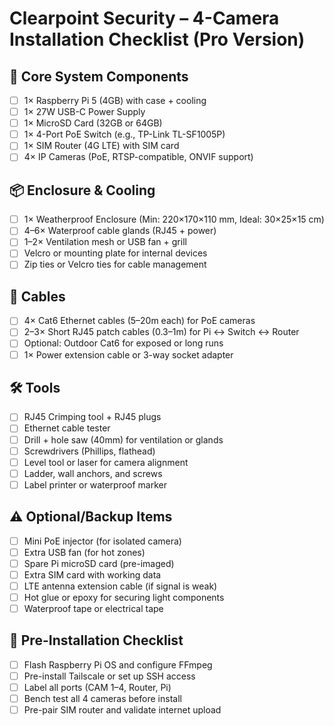 
# Clearpoint Security – 4-Camera Installation Checklist (Pro Version)

## 🧱 Core System Components
- [ ] 1× Raspberry Pi 5 (4GB) with case + cooling
- [ ] 1× 27W USB-C Power Supply
- [ ] 1× MicroSD Card (32GB or 64GB)
- [ ] 1× 4-Port PoE Switch (e.g., TP-Link TL-SF1005P)
- [ ] 1× SIM Router (4G LTE) with SIM card
- [ ] 4× IP Cameras (PoE, RTSP-compatible, ONVIF support)

## 📦 Enclosure & Cooling
- [ ] 1× Weatherproof Enclosure (Min: 220×170×110 mm, Ideal: 30×25×15 cm)
- [ ] 4–6× Waterproof cable glands (RJ45 + power)
- [ ] 1–2× Ventilation mesh or USB fan + grill
- [ ] Velcro or mounting plate for internal devices
- [ ] Zip ties or Velcro ties for cable management

## 🧵 Cables
- [ ] 4× Cat6 Ethernet cables (5–20m each) for PoE cameras
- [ ] 2–3× Short RJ45 patch cables (0.3–1m) for Pi ↔ Switch ↔ Router
- [ ] Optional: Outdoor Cat6 for exposed or long runs
- [ ] 1× Power extension cable or 3-way socket adapter

## 🛠 Tools
- [ ] RJ45 Crimping tool + RJ45 plugs
- [ ] Ethernet cable tester
- [ ] Drill + hole saw (40mm) for ventilation or glands
- [ ] Screwdrivers (Phillips, flathead)
- [ ] Level tool or laser for camera alignment
- [ ] Ladder, wall anchors, and screws
- [ ] Label printer or waterproof marker

## ⚠️ Optional/Backup Items
- [ ] Mini PoE injector (for isolated camera)
- [ ] Extra USB fan (for hot zones)
- [ ] Spare Pi microSD card (pre-imaged)
- [ ] Extra SIM card with working data
- [ ] LTE antenna extension cable (if signal is weak)
- [ ] Hot glue or epoxy for securing light components
- [ ] Waterproof tape or electrical tape

## 🔁 Pre-Installation Checklist
- [ ] Flash Raspberry Pi OS and configure FFmpeg
- [ ] Pre-install Tailscale or set up SSH access
- [ ] Label all ports (CAM 1–4, Router, Pi)
- [ ] Bench test all 4 cameras before install
- [ ] Pre-pair SIM router and validate internet upload
